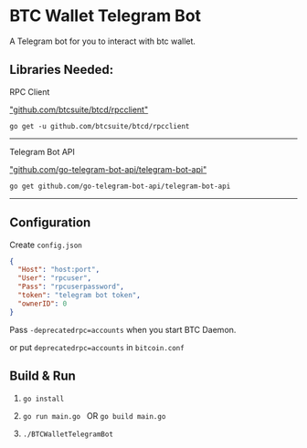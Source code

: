# BTC Wallet Telegram Bot

A Telegram bot for you to interact with btc wallet.

## Libraries Needed:

RPC Client

["github.com/btcsuite/btcd/rpcclient"]("github.com/btcsuite/btcd/rpcclient")

`go get -u github.com/btcsuite/btcd/rpcclient`

---

Telegram Bot API

["github.com/go-telegram-bot-api/telegram-bot-api"]("github.com/go-telegram-bot-api/telegram-bot-api")

`go get github.com/go-telegram-bot-api/telegram-bot-api`

---

## Configuration

Create `config.json`

```json
{
  "Host": "host:port",
  "User": "rpcuser",
  "Pass": "rpcuserpassword",
  "token": "telegram bot token",
  "ownerID": 0
}
```

Pass `-deprecatedrpc=accounts` when you start BTC Daemon.

or put `deprecatedrpc=accounts` in `bitcoin.conf`

## Build & Run

1. `go install`

2. `go run main.go ` OR `go build main.go`

3. `./BTCWalletTelegramBot`